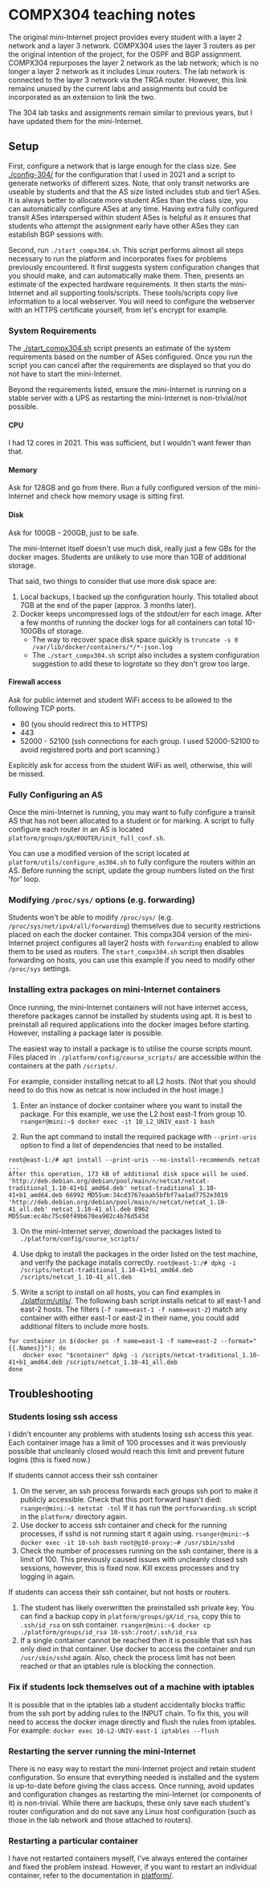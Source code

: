 # COMPX304 teaching notes

The original mini-Internet project provides every student with a layer 2
network and a layer 3 network. COMPX304 uses the layer 3 routers as per the
original intention of the project, for the OSPF and BGP assignment. COMPX304
repurposes the layer 2 network as the lab network; which is no longer a layer 2
network as it includes Linux routers. The lab network is connected to the layer
3 network via the TRGA router. However, this link remains unused by the current
labs and assignments but could be incorporated as an extension to link the
two.

The 304 lab tasks and assignments remain similar to previous years, but I have
updated them for the mini-Internet.

## Setup

First, configure a network that is large enough for the class size. See
[./config-304/](config-304/) for the configuration that I used in 2021 and a
script to generate networks of different sizes. Note, that only transit
networks are useable by students and that the AS size listed includes stub and
tier1 ASes. It is always better to allocate more student ASes than the class
size, you can automatically configure ASes at any time. Having extra fully
configured transit ASes interspersed within student ASes is helpful as it
ensures that students who attempt the assignment early have other ASes they
can establish BGP sessions with.

Second, run ```./start_compx304.sh```. This script performs almost all steps
necessary to run the platform and incorporates fixes for problems previously 
encountered.  It first suggests system configuration changes that you should
make, and can automatically make them. Then, presents an estimate of the
expected hardware requirements. It then starts the mini-Internet and all
supporting tools/scripts. These tools/scripts copy live information to a local
webserver. You will need to configure the webserver with an HTTPS certificate
yourself, from let's encrypt for example.

### System Requirements
The [./start_compx304.sh](./start_compx304.sh) script presents an estimate
of the system requirements based on the number of ASes configured.
Once you run the script you can cancel after the requirements are displayed so
that you do not have to start the mini-Internet.

Beyond the requirements listed, ensure the mini-Internet is running on a stable
server with a UPS as restarting the mini-Internet is non-trivial/not possible.

#### CPU
I had 12 cores in 2021. This was sufficient, but I wouldn't want fewer than
that.

#### Memory
Ask for 128GB and go from there. Run a fully configured version of the
mini-Internet and check how memory usage is sitting first.

#### Disk
Ask for 100GB - 200GB, just to be safe.

The mini-Internet itself doesn't use much disk, really just a few GBs for the
docker images. Students are unlikely to use more than 1GB of additional
storage.

That said, two things to consider that use more disk space are:
1. Local backups, I backed up the configuration hourly. This totalled about 7GB
   at the end of the paper (approx. 3 months later).
2. Docker keeps uncompressed logs of the stdout/err for each image.
After a few months of running the docker logs for all containers can total
10-100GBs of storage.
    - The way to recover space disk space quickly is ```truncate -s 0
      /var/lib/docker/containers/*/*-json.log```
    - The ```./start_compx304.sh``` script also includes a system configuration
      suggestion to add these to logrotate so they don't grow too large.


#### Firewall access

Ask for public internet and student WiFi access to be allowed to the
following TCP ports.
- 80 (you should redirect this to HTTPS)
- 443
- 52000 - 52100 (ssh connections for each group. I used 52000-52100 to avoid
  registered ports and port scanning.)

Explicitly ask for access from the student WiFi as well, otherwise, this will
be missed.

### Fully Configuring an AS

Once the mini-Internet is running, you may want to fully configure a transit AS
that has not been allocated to a student or for marking. A script to fully
configure each router in an AS is located
```platform/groups/gX/ROUTER/init_full_conf.sh```.

You can use a modified version of the script located at
`platform/utils/configure_as304.sh` to fully configure the routers within an
AS. Before running the script, update the group numbers listed on the first
'for' loop.

### Modifying ```/proc/sys/``` options (e.g. forwarding)
Students won't be able to modify ```/proc/sys/``` (e.g.
```/proc/sys/net/ipv4/all/forwarding```) themselves due to security
restrictions placed on each the docker container. This compx304 version of the
mini-Internet project configures all layer2 hosts with ```forwarding``` enabled
to allow them to be used as routers. The ```start_compx304.sh``` script then
disables forwarding on hosts, you can use this example if you need to modify
other ```/proc/sys``` settings.

### Installing extra packages on mini-Internet containers

Once running, the mini-Internet containers will not have internet access,
therefore packages cannot be installed by students using apt. It is best to
preinstall all required applications into the docker images before starting.
However, installing a package later is possible.

The easiest way to install a package is to utilise the course scripts mount.
Files placed in `./platform/config/course_scripts/` are accessible within the
containers at the path `/scripts/`.

For example, consider installing netcat to all L2 hosts. (Not that you should
need to do this now as netcat is now included in the host image.)
1. Enter an instance of docker container where you want to install the package.
   For this example, we use the L2 host east-1 from group 10.
```rsanger@mini:~$ docker exec -it 10_L2_UNIV_east-1 bash```

2. Run the apt command to install the required package with ```--print-uris```
   option to find a list of dependencies that need to be installed.
```
root@east-1:/# apt install --print-uris --no-install-recommends netcat
...
After this operation, 173 kB of additional disk space will be used.
'http://deb.debian.org/debian/pool/main/n/netcat/netcat-traditional_1.10-41+b1_amd64.deb' netcat-traditional_1.10-41+b1_amd64.deb 66992 MD5Sum:34cd3767eaab5bfbf7aa1ad7752e3019
'http://deb.debian.org/debian/pool/main/n/netcat/netcat_1.10-41_all.deb' netcat_1.10-41_all.deb 8962 MD5Sum:ec4bc75c60f49b670ea902c4b76d543d
```
3. On the mini-Internet server, download the packages listed to
   `./platform/config/course_scripts/`
4. Use dpkg to install the packages in the order listed on the test machine,
   and verify the package installs correctly.
```root@east-1:/# dpkg -i /scripts/netcat-traditional_1.10-41+b1_amd64.deb /scripts/netcat_1.10-41_all.deb```

5. Write a script to install on all hosts, you can find examples in
   [./platform/utils/](./platform/utils/). The following bash script installs
netcat to all east-1 and east-2 hosts. The filters (```-f name=east-1 -f
name=east-2```) match any container with either east-1 or east-2 in their name,
you could add additional filters to include more hosts.
```
for container in $(docker ps -f name=east-1 -f name=east-2 --format="{{.Names}}"); do
    docker exec "$container" dpkg -i /scripts/netcat-traditional_1.10-41+b1_amd64.deb /scripts/netcat_1.10-41_all.deb
done
```


## Troubleshooting

### Students losing ssh access

I didn't encounter any problems with students losing ssh access this year.
Each container image has a limit of 100 processes and it was previously
possible that uncleanly closed would reach this limit and prevent future logins
(this is fixed now.)

If students cannot access their ssh container
1. On the server, an ssh process forwards each groups ssh port to make it
   publicly accessible. Check that this port forward hasn't died:
```rsanger@mini:~$ netstat -tnl```
If it has run the ```portforwarding.sh``` script in the ```platform/```
directory again.
2. Use docker to access ssh container and check for the running processes, if
   sshd is not running start it again using.
```rsanger@mini:~$ docker exec -it 10-ssh bash```
```root@g10-proxy:~# /usr/sbin/sshd```
3. Check the number of processes running on the ssh container, there is a limit
   of 100. This previously caused issues with uncleanly closed ssh sessions,
   however, this is fixed now. Kill excess processes and try logging in again.

If students can access their ssh container, but not hosts or routers.
1. The student has likely overwritten the preinstalled ssh private key. You can
   find a backup copy in ```platform/groups/gX/id_rsa```, copy this to
```.ssh/id_rsa``` on ssh container.
```rsanger@mini:~$ docker cp ./platform/groups/id_rsa 10-ssh:/root/.ssh/id_rsa```
2. If a single container cannot be reached then it is possible that ssh has
   only died in that container. Use docker to access the container and run
   ```/usr/sbin/sshd``` again. Also, check the process limit has not been
   reached or that an iptables rule is blocking the connection.

### Fix if students lock themselves out of a machine with iptables

It is possible that in the iptables lab a student accidentally blocks traffic
from the ssh port by adding rules to the INPUT chain. To fix this, you will
need to access the docker image directly and flush the rules from iptables.
For example:
```docker exec 10-L2-UNIV-east-1 iptables --flush```

### Restarting the server running the mini-Internet

There is no easy way to restart the mini-Internet project and retain student
configuration. So ensure that everything needed is installed and the system is
up-to-date before giving the class access. Once running, avoid updates and
configuration changes as restarting the mini-Internet (or components of it) is
non-trivial. While there are backups, these only save each student's router
configuration and do not save any Linux host configuration (such as those in
the lab network and those attached to routers).

### Restarting a particular container

I have not restarted containers myself, I've always entered the container and
fixed the problem instead. However, if you want to restart an individual
container, refer to the documentation in [platform/](platform/).

